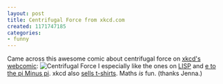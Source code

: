 ```yaml
---
layout: post
title: Centrifugal Force from xkcd.com
created: 1171747185
categories:
- funny
---
```

Came across this awesome comic about centrifugal force on <a href="http://www.xkcd.com/">xkcd's webcomic</a>:
<img src="http://imgs.xkcd.com/comics/centrifugal_force.png" title="You spin me right round, baby, right round, in a manner depriving me of an inertial reference frame.  Baby." alt="Centrifugal Force" />
I especially like the ones on <a href="http://www.xkcd.com/c224.html">LISP</a> and <a href="http://www.xkcd.com/c217.html">e to the pi Minus pi</a>. xkcd also <a href="http://www.xkcd.com/store/">sells t-shirts</a>. Maths <em>is</em> fun. (thanks Jenna.)
